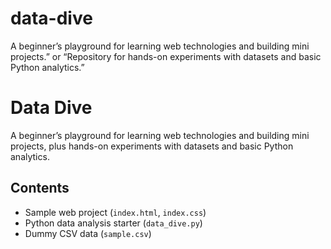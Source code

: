 # data-dive
A beginner’s playground for learning web technologies and building mini projects.” or “Repository for hands-on experiments with datasets and basic Python analytics.”
# Data Dive
A beginner’s playground for learning web technologies and building mini projects, plus hands-on experiments with datasets and basic Python analytics.
## Contents
- Sample web project (`index.html`, `index.css`)
- Python data analysis starter (`data_dive.py`)
- Dummy CSV data (`sample.csv`)
